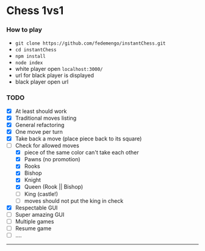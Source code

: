 # Chess 1vs1

### How to play

* `git clone https://github.com/fedemengo/instantChess.git`
* `cd instantChess`
* `npm install`
* `node index`
* white player open `localhost:3000/`
* url for black player is displayed
* black player open url

### TODO

- [x] At least should work
- [x] Traditional moves listing
- [x] General refactoring
- [x] One move per turn
- [x] Take back a move (place piece back to its square)
- [ ] Check for allowed moves
	- [x] piece of the same color can't take each other
	- [x] Pawns (no promotion)
	- [x] Rooks
	- [x] Bishop
	- [x] Knight
	- [x] Queen (Rook || Bishop)
	- [ ] King (castle!)
	- [ ] moves should not put the king in check
- [x] Respectable GUI
- [ ] Super amazing GUI
- [ ] Multiple games
- [ ] Resume game
- [ ] ....

---
